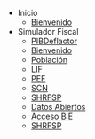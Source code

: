 - Inicio
  - [Bienvenido](Bienvenido.md)
- Simulador Fiscal
  - [PIBDeflactor](PIBDeflactor.md)
  - [Bienvenido](Bienvenido.md)
  - [Población](Poblacion.md)
  - [LIF](LIF.md)
  - [PEF](PEF.md)
  - [SCN](SCN.md)
  - [SHRFSP](SHRFSP.md)
  - [Datos Abiertos](DatosAbiertos.md)
  - [Acceso BIE](AccesoBIE.md)
  - [SHRFSP](SHRFSP.md)
